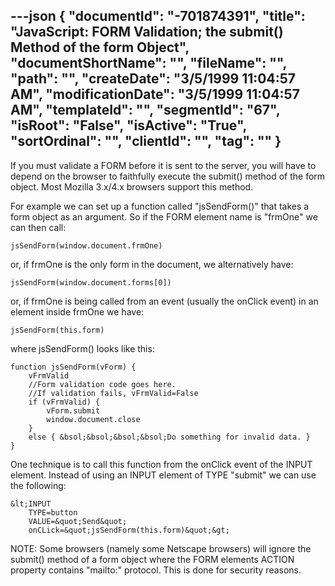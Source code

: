 ---json
{
  "documentId": "-701874391",
  "title": "JavaScript: FORM Validation; the submit() Method of the form Object",
  "documentShortName": "",
  "fileName": "",
  "path": "",
  "createDate": "3/5/1999 11:04:57 AM",
  "modificationDate": "3/5/1999 11:04:57 AM",
  "templateId": "",
  "segmentId": "67",
  "isRoot": "False",
  "isActive": "True",
  "sortOrdinal": "",
  "clientId": "",
  "tag": ""
}
---

If you must validate a FORM before it is sent to the server, you will have to depend on the browser to faithfully execute the submit() method of the form object. Most Mozilla 3.x/4.x browsers support this method.

For example we can set up a function called &quot;jsSendForm()&quot; that takes a form object as an argument. So if the FORM element name is &quot;frmOne&quot; we can then call:

    jsSendForm(window.document.frmOne)

or, if frmOne is the only form in the document, we alternatively have:

    jsSendForm(window.document.forms[0])

or, if frmOne is being called from an event (usually the onClick event) in an element inside frmOne we have:

    jsSendForm(this.form)

where jsSendForm() looks like this:

    function jsSendForm(vForm) {
        vFrmValid
        //Form validation code goes here.
        //If validation fails, vFrmValid=False
        if (vFrmValid) {
            vForm.submit
            window.document.close
        }
        else { &bsol;&bsol;&bsol;&bsol;Do something for invalid data. }
    }

One technique is to call this function from the onClick event of the INPUT element. Instead of using an INPUT element of TYPE &quot;submit&quot; we can use the following:

    &lt;INPUT
        TYPE=button
        VALUE=&quot;Send&quot;
        onCLick=&quot;jsSendForm(this.form)&quot;&gt;

NOTE: Some browsers (namely some Netscape browsers) will ignore the submit() method of a form object where the FORM elements ACTION property contains &quot;mailto:&quot; protocol. This is done for security reasons.
